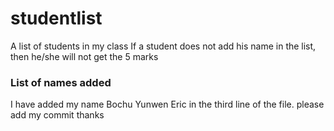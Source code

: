 # studentlist
A list of students in my class
If a student does not add his name in the list, then he/she will not get the 5 marks

### List of names added

I have added my name Bochu Yunwen Eric in the third line of the file.
please add my commit
thanks
